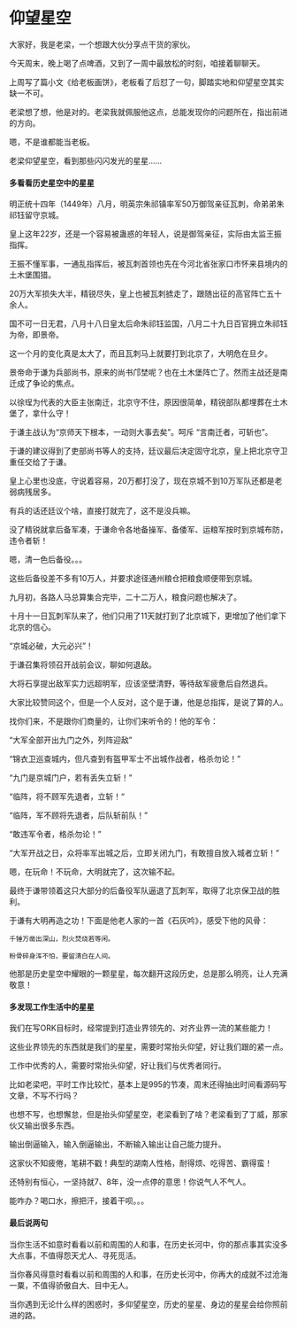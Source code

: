 # 仰望星空



大家好，我是老梁，一个想跟大伙分享点干货的家伙。



今天周末，晚上喝了点啤酒，又到了一周中最放松的时刻，咱接着聊聊天。



上周写了篇小文《给老板画饼》，老板看了后怼了一句，脚踏实地和仰望星空其实缺一不可。



老梁想了想，他是对的。老梁我就佩服他这点，总能发现你的问题所在，指出前进的方向。



嗯，不是谁都能当老板。



老梁仰望星空，看到那些闪闪发光的星星……



#### 多看看历史星空中的星星



明正统十四年（1449年）八月，明英宗朱祁镇率军50万御驾亲征瓦刺，命弟弟朱祁钰留守京城。



皇上这年22岁，还是一个容易被蛊惑的年轻人，说是御驾亲征，实际由太监王振指挥。



王振不懂军事，一通乱指挥后，被瓦刺首领也先在今河北省张家口市怀来县境内的土木堡围猎。



20万大军损失大半，精锐尽失，皇上也被瓦刺掳走了，跟随出征的高官阵亡五十余人。



国不可一日无君，八月十八日皇太后命朱祁钰监国，八月二十九日百官拥立朱祁钰为帝，即景帝。



这一个月的变化真是太大了，而且瓦刺马上就要打到北京了，大明危在旦夕。



景帝命于谦为兵部尚书，原来的尚书邝埜呢？也在土木堡阵亡了。然而主战还是南迁成了争论的焦点。



以徐珵为代表的大臣主张南迁，北京守不住，原因很简单，精锐部队都埋葬在土木堡了，拿什么守！



于谦主战认为“京师天下根本，一动则大事去矣”。呵斥 “言南迁者，可斩也”。



于谦的建议得到了吏部尚书等人的支持，廷议最后决定固守北京，皇上把北京守卫重任交给了于谦。



皇上心里也没底，守说着容易，20万都打没了，现在京城不到10万军队还都是老弱病残居多。



有兵的话还廷议个啥，直接打就完了，这不是没兵嘛。



没了精锐就拿后备军凑，于谦命令各地备操军、备倭军、运粮军按时到京城布防，违令者斩！



嗯，清一色后备役。。。



这些后备役差不多有10万人，并要求途径通州粮仓把粮食顺便带到京城。



九月初，各路人马总算集合完毕，二十二万人，粮食问题也解决了。



十月十一日瓦刺军队来了，他们只用了11天就打到了北京城下，更增加了他们拿下北京的信心。



“京城必破，大元必兴”！



于谦召集将领召开战前会议，聊如何退敌。



大将石享提出敌军实力远超明军，应该坚壁清野，等待敌军疲惫后自然退兵。



大家比较赞同这个，但是一个人反对，这个是于谦，他是总指挥，是说了算的人。



找你们来，不是跟你们商量的，让你们来听令的！他的军令：



“大军全部开出九门之外，列阵迎敌”



“锦衣卫巡查城内，但凡查到有盔甲军士不出城作战者，格杀勿论！”



“九门是京城门户，若有丢失立斩！”



“临阵，将不顾军先退者，立斩！“



“临阵，军不顾将先退者，后队斩前队！”



“敢违军令者，格杀勿论！”



“大军开战之日，众将率军出城之后，立即关闭九门，有敢擅自放入城者立斩！”



嗯，在玩命！不玩命，大明就完了，这次输不起。



最终于谦带领着这只大部分的后备役军队逼退了瓦刺军，取得了北京保卫战的胜利。



于谦有大明再造之功！下面是他老人家的一首《石灰吟》，感受下他的风骨：



```
千锤万凿出深山，烈火焚烧若等闲。

粉骨碎身浑不怕，要留清白在人间。
```



他那是历史星空中耀眼的一颗星星，每次翻开这段历史，总是那么明亮，让人充满敬意！



#### 多发现工作生活中的星星



我们在写ORK目标时，经常提到打造业界领先的、对齐业界一流的某些能力！



这些业界领先的东西就是我们的星星，需要时常抬头仰望，好让我们跟的紧一点。



工作中优秀的人，需要时常抬头仰望，好让我们与优秀者同行。



比如老梁吧，平时工作比较忙，基本上是995的节凑，周末还得抽出时间看源码写文章，不写不行吗？



也想不写，也想懈怠，但是抬头仰望星空，老梁看到了啥？老梁看到了丁威，那家伙又输出很多东西。



输出倒逼输入，输入倒逼输出，不断输入输出让自己能力提升。



这家伙不知疲倦，笔耕不戳！典型的湖南人性格，耐得烦、吃得苦、霸得蛮！



还特别有恒心，一坚持就7、8年，没一点停的意思！你说气人不气人。



能咋办？喝口水，擦把汗，接着干呗。。。



#### 最后说两句



当你生活不如意时看看以前和周围的人和事，在历史长河中，你的那点事其实没多大点事，不值得怨天尤人、寻死觅活。



当你春风得意时看看以前和周围的人和事，在历史长河中，你再大的成就不过沧海一粟，不值得骄傲自大、目中无人。



当你遇到无论什么样的困惑时，多仰望星空，历史的星星、身边的星星会给你照前进的路。







